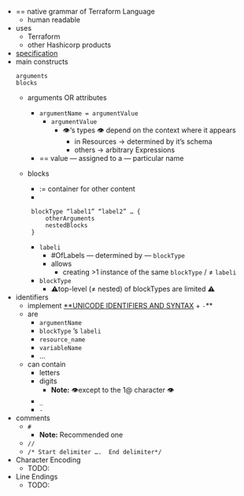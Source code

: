 - == native grammar of Terraform Language
    - human readable
- uses
    - Terraform
    - other Hashicorp products
- [specification](https://github.com/hashicorp/hcl/blob/main/hclsyntax/spec.md)
- main constructs
    ```
    arguments
    blocks 
    ```
    - arguments OR attributes
        - `argumentName = argumentValue`
            - `argumentValue`
                - 👁️‘s types 👁️ depend on the context where it appears
                    - in Resources → determined by it’s schema
                    - others → arbitrary Expressions
        - == value — assigned to a — particular name
    - blocks
      - := container for other content
      -
      
        ```
         blockType “label1” “label2” … {
             otherArguments
             nestedBlocks  
         }
        ```
      
        - `labeli`
          - #OfLabels — determined by — `blockType`
          - allows
            - creating >1 instance of the same `blockType` / ≠ `labeli`
        - `blockType`
          - ⚠️top-level (≠ nested) of blockTypes are limited ⚠️
- identifiers
    - implement [**UNICODE IDENTIFIERS AND SYNTAX](https://unicode.org/reports/tr31/) + `-`**
    - are
        - `argumentName`
        - `blockType` ’s `labeli`
        - `resource_name`
        - `variableName`
        - …
    - can contain
        - letters
        - digits
          - **Note:** 👁️except to the 1@ character 👁️
        - `_`
        - `-`
- comments
    - `#`
      - **Note:** Recommended one
    - `//`
    - `/* Start delimiter ….  End delimiter*/`
- Character Encoding
    - TODO:
- Line Endings
    - TODO: